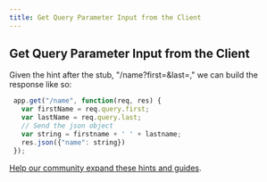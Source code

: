 ```yaml
---
title: Get Query Parameter Input from the Client
---
```

## Get Query Parameter Input from the Client

<!-- The article goes here, in GitHub-flavored Markdown. Feel free to add YouTube videos, images, and CodePen/JSBin embeds  -->

Given the hint after the stub, "/name?first=<firstname>&last=<lastname>," we can build the response like so:

```javascript
 app.get("/name", function(req, res) {
   var firstName = req.query.first;
   var lastName = req.query.last;
   // Send the json object
   var string = firstname + ' ' + lastname;
   res.json({"name": string})
 });
```



<a href='https://github.com/freecodecamp/guides/tree/master/src/pages/certifications/apis-and-microservices/basic-node-and-express/get-query-parameter-input-from-the-client/index.md' target='_blank' rel='nofollow'>Help our community expand these hints and guides</a>.

